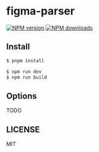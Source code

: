 # figma-parser

[![NPM version](https://img.shields.io/npm/v/figma-parser.svg?style=flat)](https://npmjs.com/package/figma-parser)
[![NPM downloads](http://img.shields.io/npm/dm/figma-parser.svg?style=flat)](https://npmjs.com/package/figma-parser)

## Install

```bash
$ pnpm install
```

```bash
$ npm run dev
$ npm run build
```

## Options

TODO

## LICENSE

MIT
